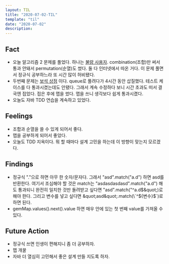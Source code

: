 ```yaml
---
layout: TIL
title: "2020-07-02-TIL"
template: "til"
date: "2020-07-02"
description: 
---
```


## Fact

- 오늘 알고리즘 2 문제를 풀었다. 하나는 [불량 사용자](https://programmers.co.kr/learn/courses/30/lessons/64064). combination(조합)만 써서 통과 안돼서 permutation(순열)도 썼다. 둘 다 인터넷에서 따온 거다. 이 문제 풀면서 정규식 공부하느라 또 시간 많이 허비됐다.
- 두번째 문제는 [보석 상점](https://programmers.co.kr/learn/courses/30/lessons/67258) 이다. queue로 풀려다가 4시간 동안 삽질했다. 테스트 케이스를 다 통과시켰는데도 안됐다. 그래서 계속 수정하다 보니 시간 초과도 떠서 결국엔 접었다. 접은 후에 맵을 썼다. 맵을 쓰니 생각보다 쉽게 통과시켰다.
- 오늘도 자바 TDD 연습을 계속하고 있었다.

## Feelings

- 조합과 순열을 쓸 수 있게 되어서 좋다.
- 맵을 공부하게 되어서 좋았다.
- 오늘도 TDD 지옥이다. 뭐 할 때마다 설계 고민을 하는데 이 방향이 맞는지 모르겠다.

## Findings

- 정규식 &quot;.&quot;으로 하면 아무 한 숫자/문자다. 그래서 &quot;asd&quot;.match(&quot;a.d&quot;) 하면 asd를 반환한다. 여기서 조심해야 할 것은 match는 &quot;asdasdasdasd&quot;.match(&quot;a.d&quot;) 해도 통과되니 완전히 일치한 것만 돌려받고 싶다면 &quot;asd&quot;.match(&quot;^a.d$&quot;)로 해야 한다. 그리고 변수를 넣고 싶다면 &quot;asd&quot;.match(\`^${변수}$\`)로 하면 된다.
- gemMap.values().next().value 하면 매우 안에 있는 첫 번째 value를 가져올 수 있다.


## Future Action

- 정규식 쓰면 인생이 편해지니 좀 더 공부하자.
- 맵 개꿀
- 자바 더 열심히 고민해서 좋은 설계 만들 지도록 하자.
